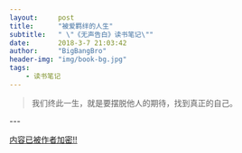 ```yaml
---
layout:     post
title:      "被爱羁绊的人生"
subtitle:   " \"《无声告白》读书笔记\""
date:       2018-3-7 21:03:42
author:     "BigBangBro"
header-img: "img/book-bg.jpg"
tags:
    - 读书笔记
---
```


> 我们终此一生，就是要摆脱他人的期待，找到真正的自己。


<p id = "build"></p>
---



[内容已被作者加密!!](http://bigbangbro.com/ "加密内容")

